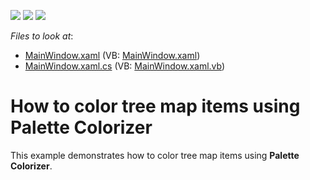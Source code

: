 <!-- default badges list -->
![](https://img.shields.io/endpoint?url=https://codecentral.devexpress.com/api/v1/VersionRange/128572002/22.2.2%2B)
[![](https://img.shields.io/badge/Open_in_DevExpress_Support_Center-FF7200?style=flat-square&logo=DevExpress&logoColor=white)](https://supportcenter.devexpress.com/ticket/details/T307455)
[![](https://img.shields.io/badge/📖_How_to_use_DevExpress_Examples-e9f6fc?style=flat-square)](https://docs.devexpress.com/GeneralInformation/403183)
<!-- default badges end -->
<!-- default file list -->
*Files to look at*:

* [MainWindow.xaml](./CS/TreeMapPaletteColorizerSample/MainWindow.xaml) (VB: [MainWindow.xaml](./VB/TreeMapPaletteColorizerSample/MainWindow.xaml))
* [MainWindow.xaml.cs](./CS/TreeMapPaletteColorizerSample/MainWindow.xaml.cs) (VB: [MainWindow.xaml.vb](./VB/TreeMapPaletteColorizerSample/MainWindow.xaml.vb))
<!-- default file list end -->
# How to color tree map items using Palette Colorizer


This example demonstrates how to color tree map items using <strong>Palette Colorizer</strong>.

<br/>


